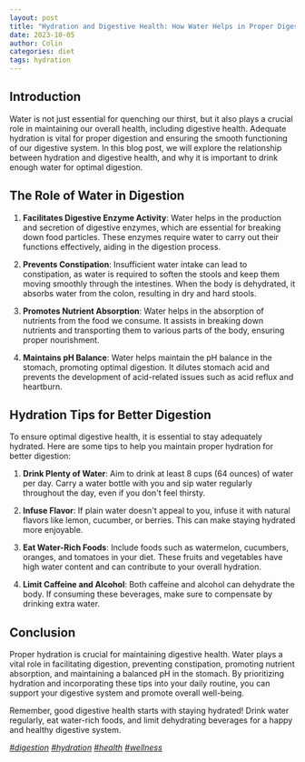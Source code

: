 ```yaml
---
layout: post
title: "Hydration and Digestive Health: How Water Helps in Proper Digestion"
date: 2023-10-05
author: Colin
categories: diet
tags: hydration
---
```


## Introduction

Water is not just essential for quenching our thirst, but it also plays a crucial role in maintaining our overall health, including digestive health. Adequate hydration is vital for proper digestion and ensuring the smooth functioning of our digestive system. In this blog post, we will explore the relationship between hydration and digestive health, and why it is important to drink enough water for optimal digestion.

## The Role of Water in Digestion

1. **Facilitates Digestive Enzyme Activity**: Water helps in the production and secretion of digestive enzymes, which are essential for breaking down food particles. These enzymes require water to carry out their functions effectively, aiding in the digestion process.

2. **Prevents Constipation**: Insufficient water intake can lead to constipation, as water is required to soften the stools and keep them moving smoothly through the intestines. When the body is dehydrated, it absorbs water from the colon, resulting in dry and hard stools.

3. **Promotes Nutrient Absorption**: Water helps in the absorption of nutrients from the food we consume. It assists in breaking down nutrients and transporting them to various parts of the body, ensuring proper nourishment.

4. **Maintains pH Balance**: Water helps maintain the pH balance in the stomach, promoting optimal digestion. It dilutes stomach acid and prevents the development of acid-related issues such as acid reflux and heartburn.

## Hydration Tips for Better Digestion

To ensure optimal digestive health, it is essential to stay adequately hydrated. Here are some tips to help you maintain proper hydration for better digestion:

1. **Drink Plenty of Water**: Aim to drink at least 8 cups (64 ounces) of water per day. Carry a water bottle with you and sip water regularly throughout the day, even if you don't feel thirsty.

2. **Infuse Flavor**: If plain water doesn't appeal to you, infuse it with natural flavors like lemon, cucumber, or berries. This can make staying hydrated more enjoyable.

3. **Eat Water-Rich Foods**: Include foods such as watermelon, cucumbers, oranges, and tomatoes in your diet. These fruits and vegetables have high water content and can contribute to your overall hydration.

4. **Limit Caffeine and Alcohol**: Both caffeine and alcohol can dehydrate the body. If consuming these beverages, make sure to compensate by drinking extra water.

## Conclusion

Proper hydration is crucial for maintaining digestive health. Water plays a vital role in facilitating digestion, preventing constipation, promoting nutrient absorption, and maintaining a balanced pH in the stomach. By prioritizing hydration and incorporating these tips into your daily routine, you can support your digestive system and promote overall well-being.

Remember, good digestive health starts with staying hydrated! Drink water regularly, eat water-rich foods, and limit dehydrating beverages for a happy and healthy digestive system.

*[#digestion](https://www.example.com/digestion) [#hydration](https://www.example.com/hydration) [#health](https://www.example.com/health) [#wellness](https://www.example.com/wellness)*